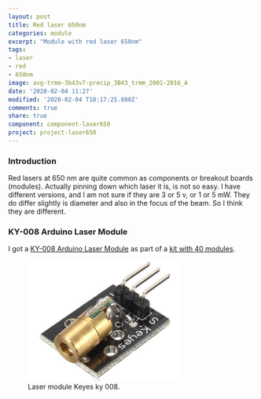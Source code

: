 ```yaml
---
layout: post
title: Red laser 650nm
categories: module
excerpt: "Module with red laser 650nm"
tags:
- laser
- red
- 650nm
image: avg-trmm-3b43v7-precip_3B43_trmm_2001-2016_A
date: '2020-02-04 11:27'
modified: '2020-02-04 T18:17:25.000Z'
comments: true
share: true
component: component-laser650
project: project-laser650
---
```

<script src="https://karttur.github.io/common/assets/js/karttur/togglediv.js"></script>

### Introduction

Red lasers at 650 nm are quite common as components or breakout boards (modules). Actually pinning down which laser it is, is not so easy. I have different versions, and I am not sure if they are 3 or 5 v, or 1 or 5 mW. They do differ slightly is diameter and also in the focus of the beam. So I think they are different.

### KY-008 Arduino Laser Module

I got a [KY-008 Arduino Laser Module](https://arduinomodules.info/ky-008-laser-transmitter-module/) as part of a [kit with 40 modules](https://rydepier.wordpress.com/2015/06/13/list-of-keyes-boardssensors-for-arduino/).

<figure>
<img src="../../images/ky008_laser_module.png">
<figcaption> Laser module Keyes ky 008. </figcaption>
</figure>
